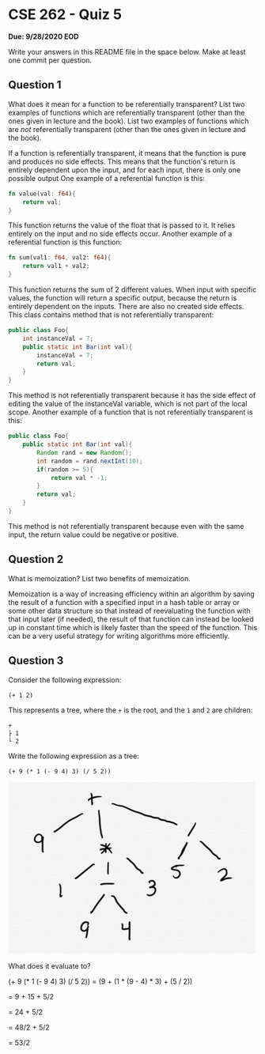 # CSE 262 - Quiz 5

**Due: 9/28/2020 EOD**

Write your answers in this README file in the space below. Make at least one commit per question.

## Question 1

What does it mean for a function to be referentially transparent? List two examples of functions which are referentially transparent (other than the ones given in lecture and the book). List two examples of functions which are *not* referentially transparent (other than the ones given in lecture and the book).

If a function is referentially transparent, it means that the function is pure and produces no side effects. This means that the function's return is entirely dependent upon the input, and for each input, there is only one possible output
One example of a referential function is this:
```rust
fn value(val: f64){
    return val;
}
```
This function returns the value of the float that is passed to it. It relies entirely on the input and no side effects occur.
Another example of a referential function is this function:
```rust
fn sum(val1: f64, val2: f64){
    return val1 + val2;
}
```
This function returns the sum of 2 different values. When input with specific values, the function will return a specific output, because the return is entirely dependent on the inputs. There are also no created side effects.
This class contains method that is not referentially transparent: 
```java
public class Foo{
    int instanceVal = 7;
    public static int Bar(int val){
        instanceVal = 7;
        return val;
    }
}
```
This method is not referentially transparent because it has the side effect of editing the value of the instanceVal variable, which is not part of the local scope.
Another example of a function that is not referentially transparent is this: 
```java
public class Foo{
    public static int Bar(int val){
        Random rand = new Random();
        int random = rand.nextInt(10);
        if(random >= 5){
            return val * -1;
        }
        return val;
    }
}
```
This method is not referentially transparent because even with the same input, the return value could be negative or positive.
## Question 2

What is memoization? List two benefits of memoization.


Memoization is a way of increasing efficiency within an algorithm by saving the result of a function with a specified input in a hash table or array or some other data structure so that instead of reevaluating the function with that input later (if needed), the result of that function can instead be looked up in constant time which is likely faster than the speed of the function. This can be a very useful strategy for writing algorithms more efficiently.

## Question 3

Consider the following expression:

```
(+ 1 2)
```

This represents a tree, where the `+` is the root, and the `1` and `2` are children:

```
+
├ 1
└ 2
```

Write the following expression as a tree:

```
(+ 9 (* 1 (- 9 4) 3) (/ 5 2))
```
<img src="question3.jpg" style="max-width: 500px">

What does it evaluate to?

(+ 9 (* 1 (- 9 4) 3) (/ 5 2)) = (9 + (1 * (9 - 4) * 3) + (5 / 2))

= 9 + 15 + 5/2

= 24 + 5/2

= 48/2 + 5/2

= 53/2
